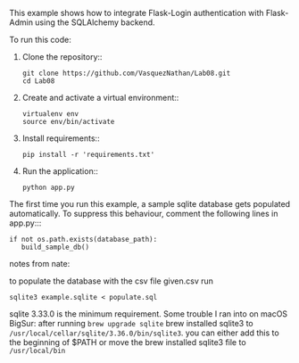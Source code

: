 This example shows how to integrate Flask-Login authentication with Flask-Admin using the SQLAlchemy backend.

To run this code:

1. Clone the repository::

   ```
   git clone https://github.com/VasquezNathan/Lab08.git
   cd Lab08
   ```

2. Create and activate a virtual environment::

   ```
   virtualenv env
   source env/bin/activate
   ```
   
3. Install requirements::

   ```
   pip install -r 'requirements.txt'
   ```

4. Run the application::

   ```
   python app.py
   ```

The first time you run this example, a sample sqlite database gets populated automatically. To suppress this behaviour,
comment the following lines in app.py:::

   ```
   if not os.path.exists(database_path):
      build_sample_db()
   ```
notes from nate:

to populate the database with the csv file given.csv run

   ```
   sqlite3 example.sqlite < populate.sql
   ```
sqlite 3.33.0 is the minimum requirement. Some trouble I ran into on macOS BigSur: after running `brew upgrade sqlite` brew installed sqlite3 to `/usr/local/cellar/sqlite/3.36.0/bin/sqlite3`. you can either add this to the beginning of $PATH or move the brew installed sqlite3 file to `/usr/local/bin`
